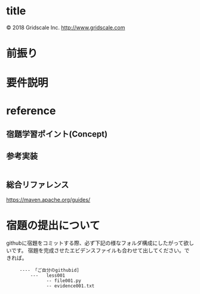 # title
&copy; 2018 Gridscale Inc.  http://www.gridscale.com

# 前振り

# 要件説明

# reference
## 宿題学習ポイント(Concept)

## 参考実装
``` 

```

## 総合リファレンス
https://maven.apache.org/guides/

# 宿題の提出について
githubに宿題をコミットする際、必ず下記の様なフォルダ構成にしたがって欲しいです。 
宿題を完成させたエビデンスファイルも合わせて出してください。できれば。  
```
     ---- 「ご自分のgithubid]  
         ---   less001  
               -- file001.py  
               -- evidence001.txt  
```
